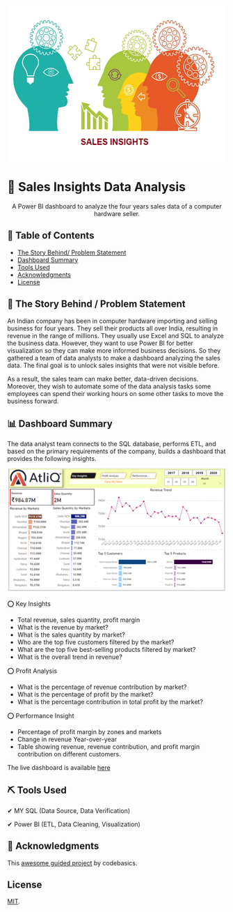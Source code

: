 <!-- Comment : Project Banner -->
<p align="center">
  <a href="" rel="noopener">
 <img width=533px height=357px src="/Images/si_cover.png" alt="Project banner"></a>
</p>

<!-- ---------------------------------------------------------------- -->
<!-- Comment : Project Description-->
# 📣 Sales Insights Data Analysis

<p align="center"> A Power BI dashboard to analyze the four years sales data of a computer hardware seller. 
    <br> 
</p>

<!-- 📣 Power BI Project-02 : Sales Insights Dashboard -->

## 📝 Table of Contents
+ [The Story Behind/ Problem Statement](#a_0_TSB)
+ [Dashboard Summary ](#a_1_DS) 
+ [Tools Used](#a_2_built_using)
+ [Acknowledgments](#a_3_acknowledgements)
+ [License](#a_4_license)

## 📝 The Story Behind / Problem Statement  <a name = "a_0_TSB"></a>

<p align="justified"> 
An Indian company has been in computer hardware importing and selling business for four years. They sell their products all over India, resulting in revenue in the range of millions. They usually use Excel and SQL to analyze the business data. However, they want to use Power BI for better visualization so they can make more informed business decisions. So they gathered a team of data analysts to make a dashboard analyzing the sales data. The final goal is to unlock sales insights that were not visible before. 

As a result, the sales team can make better, data-driven decisions. Moreover, they wish to automate some of the data analysis tasks some employees can spend their working hours on some other tasks to move the business forward. 
</p>

## 📊 Dashboard Summary  <a name = "a_1_DS"></a>

<p align="justified"> 
The data analyst team connects to the SQL database, performs ETL, and based on the primary requirements of the company, builds a dashboard that provides the following insights. 
</p>

![Add Image](/Images/si_da_pb_db.PNG)  

⭕ Key Insights 

- Total revenue, sales quantity, profit margin 
- What is the revenue by market?
- What is the sales quantity by market?
- Who are the top five customers filtered by the market?
- What are the top five best-selling products filtered by market?
- What is the overall trend in revenue? 

⭕ Profit Analysis 

- What is the percentage of revenue contribution by market? 
- What is the percentage of profit by the market? 
- What is the percentage contribution in total profit by the market? 

⭕ Performance Insight 

- Percentage of profit margin by zones and markets 
- Change in revenue Year-over-year
- Table showing revenue, revenue contribution, and profit margin contribution on different customers.

The live dashboard is available [here](https://app.powerbi.com/view?r=eyJrIjoiZTI5NTc3ZGQtNDQwNy00YzhkLTgxYWEtYWFlYTUzYmU0NmIxIiwidCI6ImRmODY3OWNkLWE4MGUtNDVkOC05OWFjLWM4M2VkN2ZmOTVhMCJ9)


## ⛏️ Tools Used  <a name = "a_2_built_using"></a>

<p align="justified"> 
✔ MY SQL (Data Source, Data Verification)

✔ Power BI (ETL, Data Cleaning, Visualization)
</p>

## 🎉 Acknowledgments  <a name = "a_3_acknowledgements"></a>

This [awesome guided project](https://www.youtube.com/playlist?list=PLeo1K3hjS3uva8pk1FI3iK9kCOKQdz1I9) by codebasics.


## License <a name = "a_4_license"></a> 

[MIT](https://choosealicense.com/licenses/mit/).

